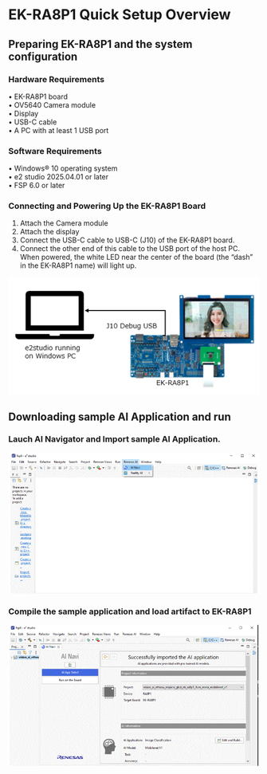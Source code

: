 # EK-RA8P1 Quick Setup Overview  

## Preparing EK-RA8P1 and the system configuration  

### Hardware Requirements  
•	EK-RA8P1 board  
•	OV5640 Camera module  
•	Display  
•	USB-C cable   
•	A PC with at least 1 USB port  

### Software Requirements  
•	Windows® 10 operating system  
•	e2 studio 2025.04.01 or later  
•	FSP 6.0 or later  


### Connecting and Powering Up the EK-RA8P1 Board  
1.	Attach the Camera module   
2.	Attach the display  
3.	Connect the USB-C  cable to USB-C  (J10) of the EK-RA8P1 board.  
4.	Connect the other end of this cable to the USB port of the host PC. When powered, the white LED near the center of the board (the “dash” in the EK-RA8P1 name) will light up.   

![](../doc/material/EK_RA8P1_buringup.GIF)

## Downloading sample AI Application and run  

### Lauch AI Navigator and Import sample AI Application.  

<div align="center">
<img src ="launch_import.gif"> 

<div align="left">
 
### Compile the sample application and load artifact to EK-RA8P1

<div align="center">
<img src ="./build_run.gif">  
<div align="left">


